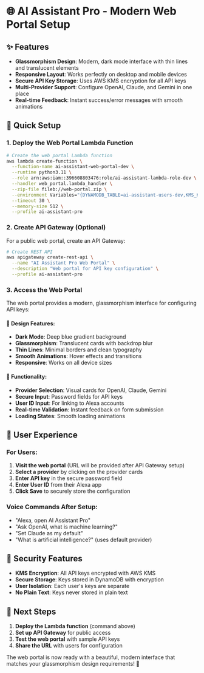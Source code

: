 # 🌐 AI Assistant Pro - Modern Web Portal Setup

## ✨ Features

- **Glassmorphism Design**: Modern, dark mode interface with thin lines and translucent elements
- **Responsive Layout**: Works perfectly on desktop and mobile devices
- **Secure API Key Storage**: Uses AWS KMS encryption for all API keys
- **Multi-Provider Support**: Configure OpenAI, Claude, and Gemini in one place
- **Real-time Feedback**: Instant success/error messages with smooth animations

## 🚀 Quick Setup

### 1. Deploy the Web Portal Lambda Function

```bash
# Create the web portal Lambda function
aws lambda create-function \
  --function-name ai-assistant-web-portal-dev \
  --runtime python3.11 \
  --role arn:aws:iam::396608803476:role/ai-assistant-lambda-role-dev \
  --handler web_portal.lambda_handler \
  --zip-file fileb://web-portal.zip \
  --environment Variables="{DYNAMODB_TABLE=ai-assistant-users-dev,KMS_KEY_ID=9ea15006-418b-417a-8d97-34015642d236}" \
  --timeout 30 \
  --memory-size 512 \
  --profile ai-assistant-pro
```

### 2. Create API Gateway (Optional)

For a public web portal, create an API Gateway:

```bash
# Create REST API
aws apigateway create-rest-api \
  --name "AI Assistant Pro Web Portal" \
  --description "Web portal for API key configuration" \
  --profile ai-assistant-pro
```

### 3. Access the Web Portal

The web portal provides a modern, glassmorphism interface for configuring API keys:

#### 🎨 Design Features:
- **Dark Mode**: Deep blue gradient background
- **Glassmorphism**: Translucent cards with backdrop blur
- **Thin Lines**: Minimal borders and clean typography
- **Smooth Animations**: Hover effects and transitions
- **Responsive**: Works on all device sizes

#### 🔧 Functionality:
- **Provider Selection**: Visual cards for OpenAI, Claude, Gemini
- **Secure Input**: Password fields for API keys
- **User ID Input**: For linking to Alexa accounts
- **Real-time Validation**: Instant feedback on form submission
- **Loading States**: Smooth loading animations

## 📱 User Experience

### For Users:
1. **Visit the web portal** (URL will be provided after API Gateway setup)
2. **Select a provider** by clicking on the provider cards
3. **Enter API key** in the secure password field
4. **Enter User ID** from their Alexa app
5. **Click Save** to securely store the configuration

### Voice Commands After Setup:
- "Alexa, open AI Assistant Pro"
- "Ask OpenAI, what is machine learning?"
- "Set Claude as my default"
- "What is artificial intelligence?" (uses default provider)

## 🔐 Security Features

- **KMS Encryption**: All API keys encrypted with AWS KMS
- **Secure Storage**: Keys stored in DynamoDB with encryption
- **User Isolation**: Each user's keys are separate
- **No Plain Text**: Keys never stored in plain text

## 🎯 Next Steps

1. **Deploy the Lambda function** (command above)
2. **Set up API Gateway** for public access
3. **Test the web portal** with sample API keys
4. **Share the URL** with users for configuration

The web portal is now ready with a beautiful, modern interface that matches your glassmorphism design requirements! 🎉
